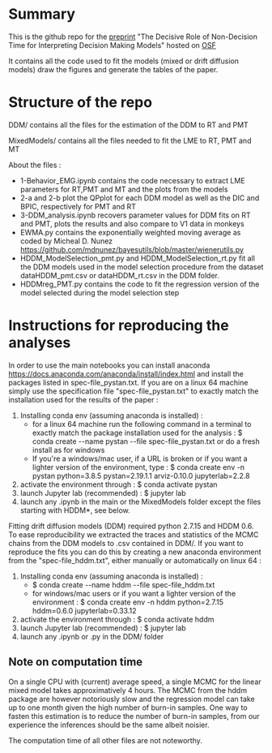 # Summary
This is the github repo for the [preprint](https://psyarxiv.com/gewb3/) "The Decisive Role of Non-Decision Time for Interpreting Decision Making Models" hosted on [OSF](https://osf.io/t2ar3/) 

It contains all the code used to fit the models (mixed or drift diffusion models) draw the figures and generate the tables of the paper.

# Structure of the repo

DDM/ contains all the files for the estimation of the DDM to RT and PMT

MixedModels/ contains all the files needed to fit the LME to RT, PMT and MT

About the files : 
- 1-Behavior_EMG.ipynb contains the code necessary to extract LME parameters for RT,PMT and MT and the plots from the models
- 2-a and 2-b plot the QPplot for each DDM model as well as the DIC and BPIC, respectively for PMT and RT
- 3-DDM_analysis.ipynb recovers parameter values for DDM fits on RT and PMT, plots the results and also compare to V1 data in monkeys
- EWMA.py contains the exponentially weighted moving average as coded by Micheal D. Nunez https://github.com/mdnunez/bayesutils/blob/master/wienerutils.py
- HDDM_ModelSelection_pmt.py and HDDM_ModelSelection_rt.py fit all the DDM models used in the model selection procedure from the dataset dataHDDM_pmt.csv or dataHDDM_rt.csv in the DDM folder. 
- HDDMreg_PMT.py contains the code to fit the regression version of the model selected during the model selection step

# Instructions for reproducing the analyses
In order to use the main notebooks you can install anaconda https://docs.anaconda.com/anaconda/install/index.html and install the packages listed in spec-file_pystan.txt. If you are on a linux 64 machine simply use the specification file "spec-file_pystan.txt" to exactly match the installation used for the results of the paper : 
 1. Installing conda env (assuming anaconda is installed) :
     - for a linux 64 machine run the following command in a terminal to exactly match the package installation used for the analysis : $ conda create --name pystan --file spec-file_pystan.txt or do a fresh install as for windows
     - If you're a windows/mac user, if a URL is broken or if you want a lighter version of the environment, type : $ conda create env -n pystan python=3.8.5 pystan=2.19.1.1 arviz-0.10.0 jupyterlab=2.2.8
 2. activate the environment through : $ conda activate pystan
 3. launch Jupyter lab (recommended) : $ jupyter lab
 4. launch any .ipynb in the main or the MixedModels folder except the files starting with HDDM*, see below.

Fitting drift diffusion models (DDM) required python 2.7.15 and HDDM 0.6. To ease reproducibility we extracted the traces and statistics of the MCMC chains from the DDM models to .csv contained in DDM/. If you want to reproduce the fits you can do this by creating a new anaconda environment from the "spec-file_hddm.txt", either manually or automatically on linux 64 :
 1. Installing conda env (assuming anaconda is installed) :
     - $ conda create --name hddm --file spec-file_hddm.txt
     - for windows/mac users or if you want a lighter version of the environment : $ conda create env -n hddm python=2.7.15 hddm=0.6.0 jupyterlab=0.33.12
 2. activate the environment through : $ conda activate hddm
 3. launch Jupyter lab (recommended) : $ jupyter lab
 4. launch any .ipynb or .py in the DDM/ folder


## Note on computation time
On a single CPU with (current) average speed, a single MCMC for the linear mixed model takes approximatively 4 hours. The MCMC from the hddm package are however notoriously slow and the regression model can take up to one month given the high number of burn-in samples. One way to fasten this estimation is to reduce the number of burn-in samples, from our experience the inferences should be the same albeit noisier. 

The computation time of all other files are not noteworthy.
